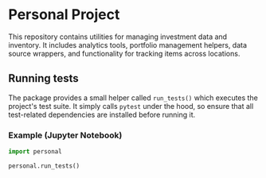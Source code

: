 # Personal Project

This repository contains utilities for managing investment data and inventory.
It includes analytics tools, portfolio management helpers, data source wrappers,
and functionality for tracking items across locations.

## Running tests

The package provides a small helper called `run_tests()` which executes the
project's test suite. It simply calls `pytest` under the hood, so ensure that
all test-related dependencies are installed before running it.

### Example (Jupyter Notebook)

```python
import personal

personal.run_tests()
```

